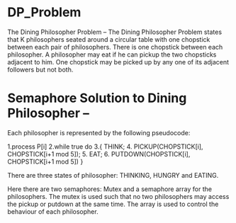 # DP_Problem
The Dining Philosopher Problem – 
The Dining Philosopher Problem states that K philosophers seated around a circular table with one chopstick between each pair of philosophers. There is one chopstick between each philosopher. A philosopher may eat if he can pickup the two chopsticks adjacent to him. One chopstick may be picked up by any one of its adjacent followers but not both.
# Semaphore Solution to Dining Philosopher –
Each philosopher is represented by the following pseudocode:

1.process P[i]
2.while true do
3.{  THINK;
4.    PICKUP(CHOPSTICK[i], CHOPSTICK[i+1 mod 5]);
5.    EAT;
6.   PUTDOWN(CHOPSTICK[i], CHOPSTICK[i+1 mod 5])
   }

There are three states of philosopher: THINKING, HUNGRY and EATING. 

Here there are two semaphores: Mutex and a semaphore array for the philosophers. The mutex is used such that no two philosophers may access the pickup or putdown at the same time. The array is used to control the behaviour of each philosopher.
